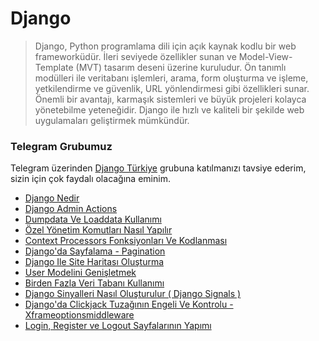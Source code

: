 # Django

> Django, Python programlama dili için açık kaynak kodlu bir web frameworküdür. İleri
> seviyede özellikler sunan ve Model-View-Template (MVT) tasarım deseni üzerine
> kuruludur. Ön tanımlı modülleri ile veritabanı işlemleri, arama, form oluşturma ve
> işleme, yetkilendirme ve güvenlik, URL yönlendirmesi gibi özellikleri sunar. Önemli
> bir avantajı, karmaşık sistemleri ve büyük projeleri kolayca yönetebilme yeteneğidir.
> Django ile hızlı ve kaliteli bir şekilde web uygulamaları geliştirmek mümkündür.

### Telegram Grubumuz

Telegram üzerinden [Django Türkiye](https://t.me/django_turkey) grubuna katılmanızı
tavsiye ederim, sizin için çok faydalı olacağına eminim.

- [Django Nedir](django-nedir.md)
- [Django Admin Actions](django-admin-actions.md)
- [Dumpdata Ve Loaddata Kullanımı](dumpdata-ve-loaddata-kullanm.md)
- [Özel Yönetim Komutları Nasıl Yapılır](ozel-yonetim-komutlar-nasl-yaplr.md)
- [Context Processors Fonksiyonları Ve Kodlanması](context-processors-fonksiyonlar-ve-kodlanmas.md)
- [Django'da Sayfalama - Pagination](djangoda-sayfalama-pagination.md)
- [Django Ile Site Haritası Oluşturma](django-ile-site-haritas-olusturma.md)
- [User Modelini Genişletmek](user-modelini-genisletmek.md)
- [Birden Fazla Veri Tabanı Kullanımı](birden-fazla-veri-taban-kullanm-multi-db.md)
- [Django Sinyalleri Nasıl Oluşturulur \( Django Signals \)](django-sinyalleri-nasl-olusturulur-django-signals.md)
- [Django'da Clickjack Tuzağının Engeli Ve Kontrolu - Xframeoptionsmiddleware](djangoda-clickjack-tuzagnn-engeli-ve-kontrolu-xframeoptionsmiddleware.md)
- [Login, Register ve Logout Sayfalarının Yapımı](login-register-ve-logout-sayfalarinin-yapimi.md)
